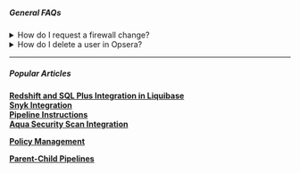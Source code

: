 ##### General FAQs
<details>
<summary>How do I request a firewall change?</summary>

>Create a customer [**Support**](https://opsera.atlassian.net/servicedesk/customer/portal/2) ticket providing CIDR Block or/adn, IP Address, Port and protocol.
</details>


<details>
  <summary> How do I delete a user in Opsera? </summary>

>Open a [**Support**](https://opsera.atlassian.net/servicedesk/customer/portal/2) ticket and Opsera will help you with deletion.


</details>


----

##### Popular Articles


[**Redshift and SQL Plus Integration in Liquibase**](https://docs.opsera.io/database-migration/liquibase/redshift-and-sql-plus-integration-in-liquibase)  
[**Snyk Integration**](https://docs.opsera.io/quality-and-security-scan/snyk-integration)   
[**Pipeline Instructions**](https://docs.opsera.io/create-and-manage-pipelines/pipeline-instructions)  
[**Aqua Security Scan Integration**](https://docs.opsera.io/quality-and-security-scan/aqua-security-scan-integration)

[**Policy Management**](https://docs.opsera.io/role-based-access-pipelines-and-tool-registry/set-policies-for-user)

[**Parent-Child Pipelines**](https://docs.opsera.io/create-and-manage-pipelines/parent-child-pipelines)